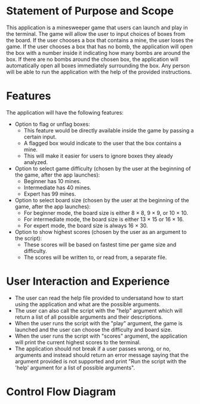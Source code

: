 # Statement of Purpose and Scope
This application is a minesweeper game that users can launch and play in the terminal.
The game will allow the user to input choices of boxes from the board. If the user chooses a box that contains a mine, the user loses the game. If the user chooses a box that has no bomb, the application will open the box with a number inside it indicating how many bombs are around the box. If there are no bombs around the chosen box, the application will automatically open all boxes immediately surrounding the box.
Any person will be able to run the application with the help of the provided instructions.

# Features
The application will have the following features:
- Option to flag or unflag boxes:
    * This feature would be directly available inside the game by passing a certain input.
    * A flagged box would indicate to the user that the box contains a mine.
    * This will make it easier for users to ignore boxes they aleady analyzed.
- Option to select game difficulty (chosen by the user at the beginning of the game, after the app launches):
    * Beginner has 10 mines.
    * Intermediate has 40 mines.
    * Expert has 99 mines.
- Option to select board size (chosen by the user at the beginning of the game, after the app launches):
    * For beginner mode, the board size is either 8 × 8, 9 × 9, or 10 × 10.
    * For intermediate mode, the board size is either 13 × 15 or 16 × 16.
    * For expert mode, the board size is always 16 × 30.
- Option to show highest scores (chosen by the user as an argument to the script):
    * These scores will be based on fastest time per game size and difficulty.
    * The scores will be written to, or read from, a separate file.

# User Interaction and Experience
- The user can read the help file provided to undersatand how to start using the application and what are the possible arguments.
- The user can also call the script with the "help" argument which will return a list of all possible arguments and their descriptions.
- When the user runs the script with the "play" argument, the game is launched and the user can choose the difficulty and board size.
- When the user runs the script with "scores" argument, the application will print the current highest scores to the terminal.
- The application should not break if a user passes wrong, or no, arguments and instead should return an error message saying that the argument provided is not supported and print "Run the script with the 'help' argument for a list of possible arguments".


# Control Flow Diagram


